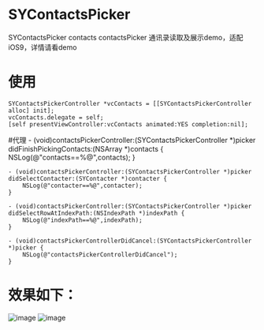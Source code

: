 # SYContactsPicker
SYContactsPicker contacts contactsPicker 通讯录读取及展示demo，适配iOS9，详情请看demo
# 使用
    SYContactsPickerController *vcContacts = [[SYContactsPickerController alloc] init];
    vcContacts.delegate = self;
    [self presentViewController:vcContacts animated:YES completion:nil];
#代理
    - (void)contactsPickerController:(SYContactsPickerController *)picker didFinishPickingContacts:(NSArray *)contacts {
        NSLog(@"contacts==%@",contacts);
    }

    - (void)contactsPickerController:(SYContactsPickerController *)picker didSelectContacter:(SYContacter *)contacter {
        NSLog(@"contacter==%@",contacter);
    }

    - (void)contactsPickerController:(SYContactsPickerController *)picker didSelectRowAtIndexPath:(NSIndexPath *)indexPath {
        NSLog(@"indexPath==%@",indexPath);
    }

    - (void)contactsPickerControllerDidCancel:(SYContactsPickerController *)picker {
        NSLog(@"contactsPickerControllerDidCancel");
    }

# 效果如下：
 ![image](https://github.com/reesun1130/SYContactsPicker/blob/master/SYContactsPicker/sycontactspicker1.PNG)
 ![image](https://github.com/reesun1130/SYContactsPicker/blob/master/SYContactsPicker/sycontactspicker2.PNG)
